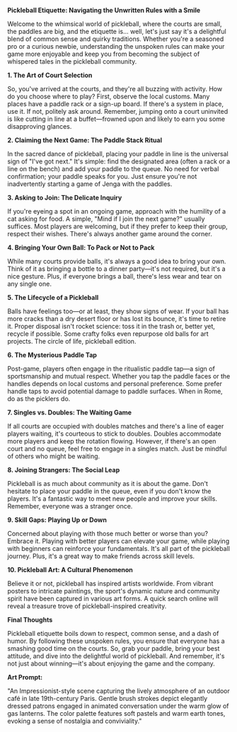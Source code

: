 **Pickleball Etiquette: Navigating the Unwritten Rules with a Smile**

Welcome to the whimsical world of pickleball, where the courts are small, the paddles are big, and the etiquette is... well, let's just say it's a delightful blend of common sense and quirky traditions. Whether you're a seasoned pro or a curious newbie, understanding the unspoken rules can make your game more enjoyable and keep you from becoming the subject of whispered tales in the pickleball community.

**1. The Art of Court Selection**

So, you've arrived at the courts, and they're all buzzing with activity. How do you choose where to play? First, observe the local customs. Many places have a paddle rack or a sign-up board. If there's a system in place, use it. If not, politely ask around. Remember, jumping onto a court uninvited is like cutting in line at a buffet—frowned upon and likely to earn you some disapproving glances.

**2. Claiming the Next Game: The Paddle Stack Ritual**

In the sacred dance of pickleball, placing your paddle in line is the universal sign of "I've got next." It's simple: find the designated area (often a rack or a line on the bench) and add your paddle to the queue. No need for verbal confirmation; your paddle speaks for you. Just ensure you're not inadvertently starting a game of Jenga with the paddles.

**3. Asking to Join: The Delicate Inquiry**

If you're eyeing a spot in an ongoing game, approach with the humility of a cat asking for food. A simple, "Mind if I join the next game?" usually suffices. Most players are welcoming, but if they prefer to keep their group, respect their wishes. There's always another game around the corner.

**4. Bringing Your Own Ball: To Pack or Not to Pack**

While many courts provide balls, it's always a good idea to bring your own. Think of it as bringing a bottle to a dinner party—it's not required, but it's a nice gesture. Plus, if everyone brings a ball, there's less wear and tear on any single one.

**5. The Lifecycle of a Pickleball**

Balls have feelings too—or at least, they show signs of wear. If your ball has more cracks than a dry desert floor or has lost its bounce, it's time to retire it. Proper disposal isn't rocket science: toss it in the trash or, better yet, recycle if possible. Some crafty folks even repurpose old balls for art projects. The circle of life, pickleball edition.

**6. The Mysterious Paddle Tap**

Post-game, players often engage in the ritualistic paddle tap—a sign of sportsmanship and mutual respect. Whether you tap the paddle faces or the handles depends on local customs and personal preference. Some prefer handle taps to avoid potential damage to paddle surfaces. When in Rome, do as the picklers do.

**7. Singles vs. Doubles: The Waiting Game**

If all courts are occupied with doubles matches and there's a line of eager players waiting, it's courteous to stick to doubles. Doubles accommodate more players and keep the rotation flowing. However, if there's an open court and no queue, feel free to engage in a singles match. Just be mindful of others who might be waiting.

**8. Joining Strangers: The Social Leap**

Pickleball is as much about community as it is about the game. Don't hesitate to place your paddle in the queue, even if you don't know the players. It's a fantastic way to meet new people and improve your skills. Remember, everyone was a stranger once.

**9. Skill Gaps: Playing Up or Down**

Concerned about playing with those much better or worse than you? Embrace it. Playing with better players can elevate your game, while playing with beginners can reinforce your fundamentals. It's all part of the pickleball journey. Plus, it's a great way to make friends across skill levels.

**10. Pickleball Art: A Cultural Phenomenon**

Believe it or not, pickleball has inspired artists worldwide. From vibrant posters to intricate paintings, the sport's dynamic nature and community spirit have been captured in various art forms. A quick search online will reveal a treasure trove of pickleball-inspired creativity.

**Final Thoughts**

Pickleball etiquette boils down to respect, common sense, and a dash of humor. By following these unspoken rules, you ensure that everyone has a smashing good time on the courts. So, grab your paddle, bring your best attitude, and dive into the delightful world of pickleball. And remember, it's not just about winning—it's about enjoying the game and the company.

**Art Prompt:**

"An Impressionist-style scene capturing the lively atmosphere of an outdoor café in late 19th-century Paris. Gentle brush strokes depict elegantly dressed patrons engaged in animated conversation under the warm glow of gas lanterns. The color palette features soft pastels and warm earth tones, evoking a sense of nostalgia and conviviality." 